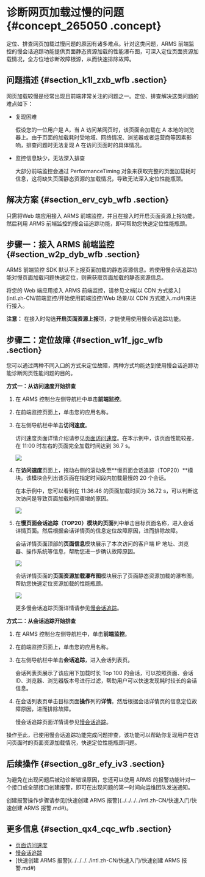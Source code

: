 # 诊断网页加载过慢的问题 {#concept_265050 .concept}

定位、排查网页加载过慢问题的原因有诸多难点。针对这类问题，ARMS 前端监控的慢会话追踪功能提供页面静态资源加载的性能瀑布图，可深入定位页面资源加载情况，全方位地诊断故障根源，从而快速排除故障。

## 问题描述 {#section_k1l_zxb_wfb .section}

网页加载较慢是经常出现且前端非常关注的问题之一。定位、排查解决这类问题的难点如下：

-   复现困难

    假设您的一位用户是 A，当 A 访问某网页时，该页面会加载在 A 本地的浏览器上。由于页面的加载耗时受地域、网络情况、浏览器或者运营商等因素影响，排查问题时无法复现 A 在访问页面时的具体情况。

-   监控信息缺少，无法深入排查

    大部分前端监控会通过 PerformanceTiming 对象来获取完整的页面加载耗时信息，这将缺失页面静态资源的加载情况，导致无法深入定位性能瓶颈。


## 解决方案 {#section_erv_cyb_wfb .section}

只需将Web 端应用接入 ARMS 前端监控，并且在接入时开启页面资源上报功能，然后利用 ARMS 前端监控的慢会话追踪功能，即可帮助您快速定位性能瓶颈。

## 步骤一：接入 ARMS 前端监控 {#section_w2p_dyb_wfb .section}

ARMS 前端监控 SDK 默认不上报页面加载的静态资源信息。若使用慢会话追踪功能对慢页面加载问题快速定位，则需获取页面加载的静态资源信息。

将您的 Web 端应用接入 ARMS 前端监控，请参见文档[以 CDN 方式接入](intl.zh-CN/前端监控/开始使用前端监控/Web 场景/以 CDN 方式接入.md#)来进行接入。

**注意：** 在接入时勾选**开启页面资源上报**项，才能使用使用慢会话追踪功能。

## 步骤二：定位故障 {#section_w1f_jgc_wfb .section}

您可以通过两种不同入口的方式来定位故障，两种方式均能达到使用慢会话追踪功能诊断网页性能问题的目的。

**方式一：从访问速度开始排查**

1.  在 ARMS 控制台左侧导航栏中单击**前端监控**。

2.  在前端监控页面上，单击您的应用名称。

3.  在左侧导航栏中单击**访问速度**。

    访问速度页面详情介绍请参见[页面访问速度](intl.zh-CN/前端监控/控制台功能/页面访问速度.md#)。在本示例中，该页面性能较差，在 11:00 时左右的页面完全加载时间达到 36.7 s。

    ![](http://static-aliyun-doc.oss-cn-hangzhou.aliyuncs.com/assets/img/218480/156022057147275_zh-CN.png)

4.  在**访问速度**页面上，拖动右侧的滚动条至**慢页面会话追踪（TOP20）**模块。该模块会列出该页面在指定时间段内加载最慢的 20 个会话。

    在本示例中，您可以看到在 11:36:46 的页面加载时间为 36.72 s，可以判断这次访问是导致页面加载时间骤增的原因。

    ![](http://static-aliyun-doc.oss-cn-hangzhou.aliyuncs.com/assets/img/218480/156022057247303_zh-CN.png)

5.  在**慢页面会话追踪（TOP20）**模块的**页面**列中单击目标页面名称，进入会话详情页面。然后根据会话详情页的信息定位故障原因，进而排除故障。

    会话详情页面顶部的**页面信息**模块展示了本次访问的客户端 IP 地址、浏览器、操作系统等信息，帮助您进一步确认故障原因。

    ![](http://static-aliyun-doc.oss-cn-hangzhou.aliyuncs.com/assets/img/218480/156022057247306_zh-CN.png)

    会话详情页面的**页面资源加载瀑布图**模块展示了页面静态资源加载的瀑布图，帮助您快速定位资源加载的性能瓶颈。

    ![](http://static-aliyun-doc.oss-cn-hangzhou.aliyuncs.com/assets/img/218480/156022057247304_zh-CN.png)

    更多慢会话追踪页面详情请参见[慢会话追踪](intl.zh-CN/前端监控/控制台功能/慢会话追踪.md#)。


**方式二：从会话追踪开始排查**

1.  在 ARMS 控制台左侧导航栏中，单击**前端监控**。

2.  在前端监控页面上，单击您的应用名称。

3.  在左侧导航栏中单击**会话追踪**，进入会话列表页。

    会话列表页展示了该应用下加载时长 Top 100 的会话，可以按照页面、会话 ID、浏览器、浏览器版本号进行过滤，帮助用户可以快速发现耗时较长的会话信息。

4.  在会话列表页单击目标页面**操作**列的**详情**。然后根据会话详情页的信息定位故障原因，进而排除故障。

    慢会话追踪页面详情请参见[慢会话追踪](intl.zh-CN/前端监控/控制台功能/慢会话追踪.md#)。


操作至此，已使用慢会话追踪功能完成问题排查，该功能可以帮助你复现用户在访问页面时的页面资源加载情况，快速定位性能瓶颈问题。

## 后续操作 {#section_g8r_efy_iv3 .section}

为避免在出现问题后被动诊断错误原因，您还可以使用 ARMS 的报警功能针对一个接口或全部接口创建报警，即可在出现问题的第一时间向运维团队发送通知。

创建报警操作步骤请参见[快速创建 ARMS 报警](../../../../intl.zh-CN/快速入门/快速创建 ARMS 报警.md#)。

## 更多信息 {#section_qx4_cqc_wfb .section}

-   [页面访问速度](intl.zh-CN/前端监控/控制台功能/页面访问速度.md#)
-   [慢会话追踪](intl.zh-CN/前端监控/控制台功能/慢会话追踪.md#)
-   [快速创建 ARMS 报警](../../../../intl.zh-CN/快速入门/快速创建 ARMS 报警.md#)


